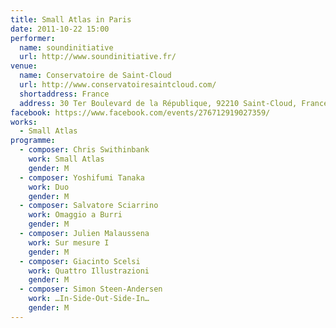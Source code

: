 ```yaml
---
title: Small Atlas in Paris
date: 2011-10-22 15:00
performer:
  name: soundinitiative
  url: http://www.soundinitiative.fr/
venue:
  name: Conservatoire de Saint-Cloud
  url: http://www.conservatoiresaintcloud.com/
  shortaddress: France
  address: 30 Ter Boulevard de la République, 92210 Saint-Cloud, France
facebook: https://www.facebook.com/events/276712919027359/
works:
  - Small Atlas
programme:
  - composer: Chris Swithinbank
    work: Small Atlas
    gender: M
  - composer: Yoshifumi Tanaka
    work: Duo
    gender: M
  - composer: Salvatore Sciarrino
    work: Omaggio a Burri
    gender: M
  - composer: Julien Malaussena
    work: Sur mesure I
    gender: M
  - composer: Giacinto Scelsi
    work: Quattro Illustrazioni
    gender: M
  - composer: Simon Steen-Andersen
    work: …In-Side-Out-Side-In…
    gender: M
---
```

